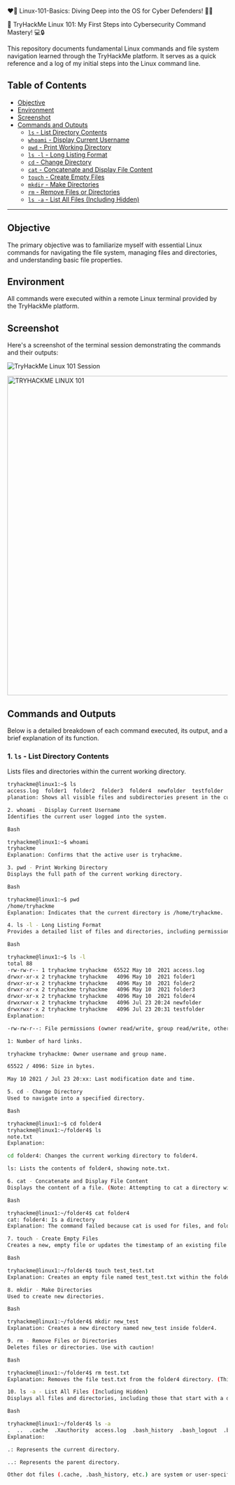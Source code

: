❤️‍🔥 Linux-101-Basics: Diving Deep into the OS for Cyber Defenders! 🕵️‍♂️

🚀 TryHackMe Linux 101: My First Steps into Cybersecurity Command Mastery! 💻🔒

This repository documents fundamental Linux commands and file system navigation learned through the TryHackMe platform. It serves as a quick reference and a log of my initial steps into the Linux command line.

## Table of Contents

* [Objective](#objective)
* [Environment](#environment)
* [Screenshot](#screenshot)
* [Commands and Outputs](#commands-and-outputs)
    * [`ls` - List Directory Contents](#1-ls---list-directory-contents)
    * [`whoami` - Display Current Username](#2-whoami---display-current-username)
    * [`pwd` - Print Working Directory](#3-pwd---print-working-directory)
    * [`ls -l` - Long Listing Format](#4-ls--l---long-listing-format)
    * [`cd` - Change Directory](#5-cd---change-directory)
    * [`cat` - Concatenate and Display File Content](#6-cat---concatenate-and-display-file-content)
    * [`touch` - Create Empty Files](#7-touch---create-empty-files)
    * [`mkdir` - Make Directories](#8-mkdir---make-directories)
    * [`rm` - Remove Files or Directories](#9-rm---remove-files-or-directories)
    * [`ls -a` - List All Files (Including Hidden)](#10-ls--a---list-all-files-including-hidden)

---

## Objective

The primary objective was to familiarize myself with essential Linux commands for navigating the file system, managing files and directories, and understanding basic file properties.

## Environment

All commands were executed within a remote Linux terminal provided by the TryHackMe platform.

## Screenshot

Here's a screenshot of the terminal session demonstrating the commands and their outputs:

![TryHackMe Linux 101 Session](https://github.com/YOUR_USERNAME/YOUR_REPO_NAME/blob/main/images/TRYHACKME_LINUX_101.PNG?raw=true)


<img width="1366" height="728" alt="TRYHACKME LINUX 101" src="https://github.com/user-attachments/assets/4f7e27f1-cd17-4484-9019-90da3c29aa5b" />



## Commands and Outputs

Below is a detailed breakdown of each command executed, its output, and a brief explanation of its function.

### 1. `ls` - List Directory Contents

Lists files and directories within the current working directory.

```bash
tryhackme@linux1:~$ ls
access.log  folder1  folder2  folder3  folder4  newfolder  testfolder
planation: Shows all visible files and subdirectories present in the current location.

2. whoami - Display Current Username
Identifies the current user logged into the system.

Bash

tryhackme@linux1:~$ whoami
tryhackme
Explanation: Confirms that the active user is tryhackme.

3. pwd - Print Working Directory
Displays the full path of the current working directory.

Bash

tryhackme@linux1:~$ pwd
/home/tryhackme
Explanation: Indicates that the current directory is /home/tryhackme.

4. ls -l - Long Listing Format
Provides a detailed list of files and directories, including permissions, number of links, owner, group, size, and last modification date/time.

Bash

tryhackme@linux1:~$ ls -l
total 88
-rw-rw-r-- 1 tryhackme tryhackme  65522 May 10  2021 access.log
drwxr-xr-x 2 tryhackme tryhackme   4096 May 10  2021 folder1
drwxr-xr-x 2 tryhackme tryhackme   4096 May 10  2021 folder2
drwxr-xr-x 2 tryhackme tryhackme   4096 May 10  2021 folder3
drwxr-xr-x 2 tryhackme tryhackme   4096 May 10  2021 folder4
drwxrwxr-x 2 tryhackme tryhackme   4096 Jul 23 20:24 newfolder
drwxrwxr-x 2 tryhackme tryhackme   4096 Jul 23 20:31 testfolder
Explanation:

-rw-rw-r--: File permissions (owner read/write, group read/write, others read). A d at the start indicates a directory.

1: Number of hard links.

tryhackme tryhackme: Owner username and group name.

65522 / 4096: Size in bytes.

May 10 2021 / Jul 23 20:xx: Last modification date and time.

5. cd - Change Directory
Used to navigate into a specified directory.

Bash

tryhackme@linux1:~$ cd folder4
tryhackme@linux1:~/folder4$ ls
note.txt
Explanation:

cd folder4: Changes the current working directory to folder4.

ls: Lists the contents of folder4, showing note.txt.

6. cat - Concatenate and Display File Content
Displays the content of a file. (Note: Attempting to cat a directory will result in an error).

Bash

tryhackme@linux1:~/folder4$ cat folder4
cat: folder4: Is a directory
Explanation: The command failed because cat is used for files, and folder4 is a directory. The intention might have been to cat note.txt.

7. touch - Create Empty Files
Creates a new, empty file or updates the timestamp of an existing file.

Bash

tryhackme@linux1:~/folder4$ touch test_test.txt
Explanation: Creates an empty file named test_test.txt within the folder4 directory.

8. mkdir - Make Directories
Used to create new directories.

Bash

tryhackme@linux1:~/folder4$ mkdir new_test
Explanation: Creates a new directory named new_test inside folder4.

9. rm - Remove Files or Directories
Deletes files or directories. Use with caution!

Bash

tryhackme@linux1:~/folder4$ rm test.txt
Explanation: Removes the file test.txt from the folder4 directory. (This assumes test.txt existed or was created prior to test_test.txt).

10. ls -a - List All Files (Including Hidden)
Displays all files and directories, including those that start with a dot (.), which are hidden by default.

Bash

tryhackme@linux1:~/folder4$ ls -a
.  ..  .cache  .Xauthority  access.log  .bash_history  .bash_logout  .bashrc  .profile  folder1  folder2  folder3  folder4  newfolder  testfolder
Explanation:

.: Represents the current directory.

..: Represents the parent directory.

Other dot files (.cache, .bash_history, etc.) are system or user-specific configuration files that are typically hidden.
